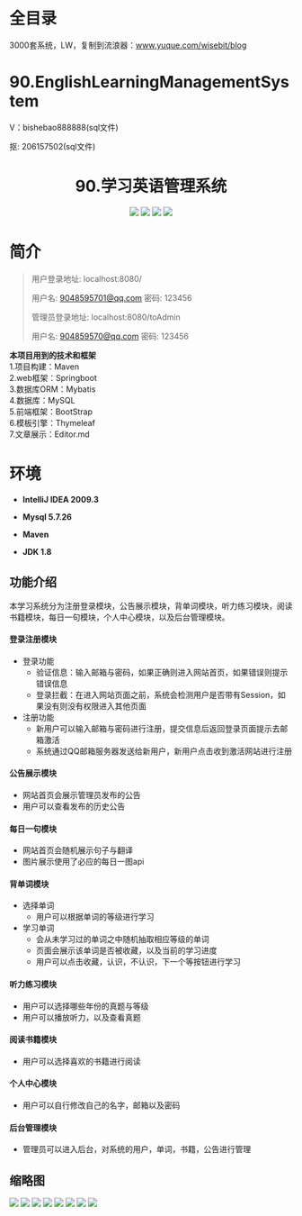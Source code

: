 # 全目录

3000套系统，LW，复制到流浪器：www.yuque.com/wisebit/blog

# 90.EnglishLearningManagementSystem

<p>V：bishebao888888(sql文件)</p>
<p>抠: 206157502(sql文件)</p>

<p><h1 align="center">90.学习英语管理系统</h1></p>

<p align="center">
	<img src="https://img.shields.io/badge/jdk-1.8-orange.svg"/>
    <img src="https://img.shields.io/badge/springboot-2.x-blue.svg"/>
    <img src="https://img.shields.io/badge/maven-3.x-blue.svg"/>
    <img src="https://img.shields.io/badge/html-5.x-lightgrey.svg"/>
</p>

# 简介
>
> 
> 
> 用户登录地址: localhost:8080/
> 
> 用户名: 9048595701@qq.com   密码: 123456
> 
> 管理员登录地址: localhost:8080/toAdmin
> 
> 用户名: 904859570@qq.com   密码: 123456





**本项目用到的技术和框架**<br>
1.项目构建：Maven<br>
2.web框架：Springboot<br>
3.数据库ORM：Mybatis<br>
4.数据库：MySQL<br>
5.前端框架：BootStrap<br>
6.模板引擎：Thymeleaf<br>
7.文章展示：Editor.md<br>
# 环境

- <b>IntelliJ IDEA 2009.3</b>

- <b>Mysql 5.7.26</b>

- <b>Maven</b>

- <b>JDK 1.8</b>

## 功能介绍
本学习系统分为注册登录模块，公告展示模块，背单词模块，听力练习模块，阅读书籍模块，每日一句模块，个人中心模块，以及后台管理模块。
#### 登录注册模块
- 登录功能
    - 验证信息：输入邮箱与密码，如果正确则进入网站首页，如果错误则提示错误信息
    - 登录拦截：在进入网站页面之前，系统会检测用户是否带有Session，如果没有则没有权限进入其他页面
- 注册功能
    - 新用户可以输入邮箱与密码进行注册，提交信息后返回登录页面提示去邮箱激活
    - 系统通过QQ邮箱服务器发送给新用户，新用户点击收到激活网站进行注册
#### 公告展示模块
- 网站首页会展示管理员发布的公告
- 用户可以查看发布的历史公告

#### 每日一句模块
- 网站首页会随机展示句子与翻译
- 图片展示使用了必应的每日一图api

#### 背单词模块
- 选择单词
    - 用户可以根据单词的等级进行学习
- 学习单词
    - 会从未学习过的单词之中随机抽取相应等级的单词
    - 页面会展示该单词是否被收藏，以及当前的学习进度
    - 用户可以点击收藏，认识，不认识，下一个等按钮进行学习

#### 听力练习模块
- 用户可以选择哪些年份的真题与等级
- 用户可以播放听力，以及查看真题

#### 阅读书籍模块
- 用户可以选择喜欢的书籍进行阅读
#### 个人中心模块
- 用户可以自行修改自己的名字，邮箱以及密码

#### 后台管理模块
- 管理员可以进入后台，对系统的用户，单词，书籍，公告进行管理

## 缩略图

![](https://bitwise.oss-cn-heyuan.aliyuncs.com/2024/9/10/898f339f-0415-422a-a986-930c9bb0dd08.png)
![](https://bitwise.oss-cn-heyuan.aliyuncs.com/2024/9/10/096177bd-d96e-4d97-8571-fc4ea841b732.png)
![](https://bitwise.oss-cn-heyuan.aliyuncs.com/2024/9/10/c84e94a7-2fef-45fd-b855-0b136325e737.png)
![](https://bitwise.oss-cn-heyuan.aliyuncs.com/2024/9/10/43954126-82b2-4d45-8521-b71d52c70476.png)
![](https://bitwise.oss-cn-heyuan.aliyuncs.com/2024/9/10/276ee9cb-fd2e-42bf-ac93-226ff03b1c62.png)
![](https://bitwise.oss-cn-heyuan.aliyuncs.com/2024/9/10/9b49385a-7ea6-48f8-b5e0-158869c8ff52.png)
![](https://bitwise.oss-cn-heyuan.aliyuncs.com/2024/9/10/cd55e9b2-a16b-4f79-9248-e6fa76637a1e.png)
![](https://bitwise.oss-cn-heyuan.aliyuncs.com/2024/9/10/1f11947d-dc3a-469c-8880-fbf1687641eb.png)




